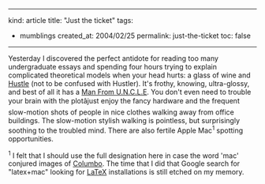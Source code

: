 -----
kind: article
title: "Just the ticket"
tags:
- mumblings
created_at: 2004/02/25
permalink: just-the-ticket
toc: false
-----

<p>Yesterday I discovered the perfect antidote for reading too many undergraduate essays and spending four hours trying to explain complicated theoretical models when your head hurts: a glass of wine and <a href="http://www.bbc.co.uk/hustle/" title="BBC - Hustle">Hustle</a> (not to be confused with Hustler). It's frothy, knowing, ultra-glossy, and best of all it has a <a href="http://www.bbc.co.uk/hustle/actors/robert_vaughn.shtml" title="Robert Vaughn biography">Man From U.N.C.L.E</a>. You don't even need to trouble your brain with the plotâjust enjoy the fancy hardware and the frequent slow-motion shots of people in nice clothes walking away from office buildings. The slow-motion stylish walking is pointless, but surprisingly soothing to the troubled mind. There are also fertile Apple Mac<sup>1</sup> spotting opportunities.</p>
<p><sup>1</sup> I felt that I should use the full designation here in case the word 'mac' conjured images of <a href="http://www.columbo-site.freeuk.com/" title="The ultimate Columbo site">Columbo</a>. The time that I did that Google search for "latex+mac" looking for <a href="http://www.latex-project.org/" title="LaTeX project homepage">LaTeX</a> installations is still etched on my memory.</p>


